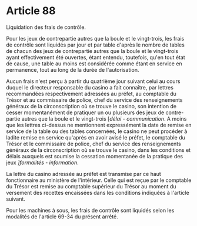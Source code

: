 # Article 88

Liquidation des frais de contrôle.

Pour les jeux de contrepartie autres que la boule et le vingt-trois, les frais de contrôle sont liquidés par jour et par table d'après le nombre de tables de chacun des jeux de contrepartie autres que la boule et le vingt-trois ayant effectivement été ouvertes, étant entendu, toutefois, qu'en tout état de cause, une table au moins est considérée comme étant en service en permanence, tout au long de la durée de l'autorisation.

Aucun frais n'est perçu à partir du quatrième jour suivant celui au cours duquel le directeur responsable du casino a fait connaître, par lettres recommandées respectivement adressées au préfet, au comptable du Trésor et au commissaire de police, chef du service des renseignements généraux de la circonscription où se trouve le casino, son intention de cesser momentanément de pratiquer un ou plusieurs des jeux de contre-partie autres que la boule et le vingt-trois [*délai - communication*. A moins que les lettres ci-dessus ne mentionnent expressément la date de remise en service de la table ou des tables concernées, le casino ne peut procéder à ladite remise en service qu'après en avoir avisé le préfet, le comptable du Trésor et le commissaire de police, chef du service des renseignements généraux de la circonscription où se trouve le casino, dans les conditions et délais auxquels est soumise la cessation momentanée de la pratique des jeux *]formalités - information*.

La lettre du casino adressée au préfet est transmise par ce haut fonctionnaire au ministère de l'intérieur. Celle qui est reçue par le comptable du Trésor est remise au comptable supérieur du Trésor au moment du versement des recettes encaissées dans les conditions indiquées à l'article suivant.

Pour les machines à sous, les frais de contrôle sont liquidés selon les modalités de l'article 69-34 du présent arrêté.
